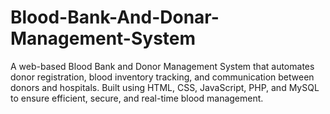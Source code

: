 # Blood-Bank-And-Donar-Management-System
A web-based Blood Bank and Donor Management System that automates donor registration, blood inventory tracking, and communication between donors and hospitals.  Built using HTML, CSS, JavaScript, PHP, and MySQL to ensure efficient, secure, and real-time blood management.
